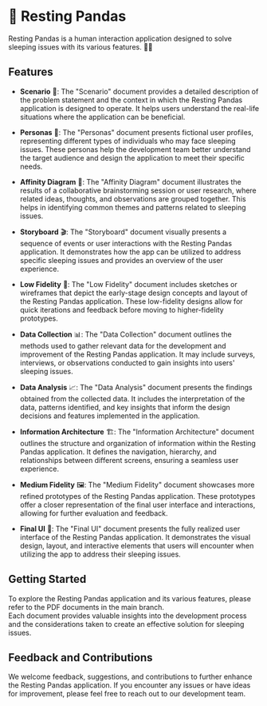 # 🐼 Resting Pandas

Resting Pandas is a human interaction application designed to solve sleeping issues with its various features. 🌙😴

## Features

- **Scenario** 📖: The "Scenario" document provides a detailed description of the problem statement and the context in which the Resting Pandas application is designed to operate. It helps users understand the real-life situations where the application can be beneficial.

- **Personas** 👤: The "Personas" document presents fictional user profiles, representing different types of individuals who may face sleeping issues. These personas help the development team better understand the target audience and design the application to meet their specific needs.

- **Affinity Diagram** 🧩: The "Affinity Diagram" document illustrates the results of a collaborative brainstorming session or user research, where related ideas, thoughts, and observations are grouped together. This helps in identifying common themes and patterns related to sleeping issues.

- **Storyboard** 🎬: The "Storyboard" document visually presents a sequence of events or user interactions with the Resting Pandas application. It demonstrates how the app can be utilized to address specific sleeping issues and provides an overview of the user experience.

- **Low Fidelity** 📝: The "Low Fidelity" document includes sketches or wireframes that depict the early-stage design concepts and layout of the Resting Pandas application. These low-fidelity designs allow for quick iterations and feedback before moving to higher-fidelity prototypes.

- **Data Collection** 📊: The "Data Collection" document outlines the methods used to gather relevant data for the development and improvement of the Resting Pandas application. It may include surveys, interviews, or observations conducted to gain insights into users' sleeping issues.

- **Data Analysis** 📈: The "Data Analysis" document presents the findings obtained from the collected data. It includes the interpretation of the data, patterns identified, and key insights that inform the design decisions and features implemented in the application.

- **Information Architecture** 🏗️: The "Information Architecture" document outlines the structure and organization of information within the Resting Pandas application. It defines the navigation, hierarchy, and relationships between different screens, ensuring a seamless user experience.

- **Medium Fidelity** 🖼️: The "Medium Fidelity" document showcases more refined prototypes of the Resting Pandas application. These prototypes offer a closer representation of the final user interface and interactions, allowing for further evaluation and feedback.

- **Final UI** 🎉: The "Final UI" document presents the fully realized user interface of the Resting Pandas application. It demonstrates the visual design, layout, and interactive elements that users will encounter when utilizing the app to address their sleeping issues.

## Getting Started

To explore the Resting Pandas application and its various features, please refer to the PDF documents in the main branch. <br>
Each document provides valuable insights into the development process and the considerations taken to create an effective solution for sleeping issues.

## Feedback and Contributions

We welcome feedback, suggestions, and contributions to further enhance the Resting Pandas application. If you encounter any issues or have ideas for improvement, please feel free to reach out to our development team.
